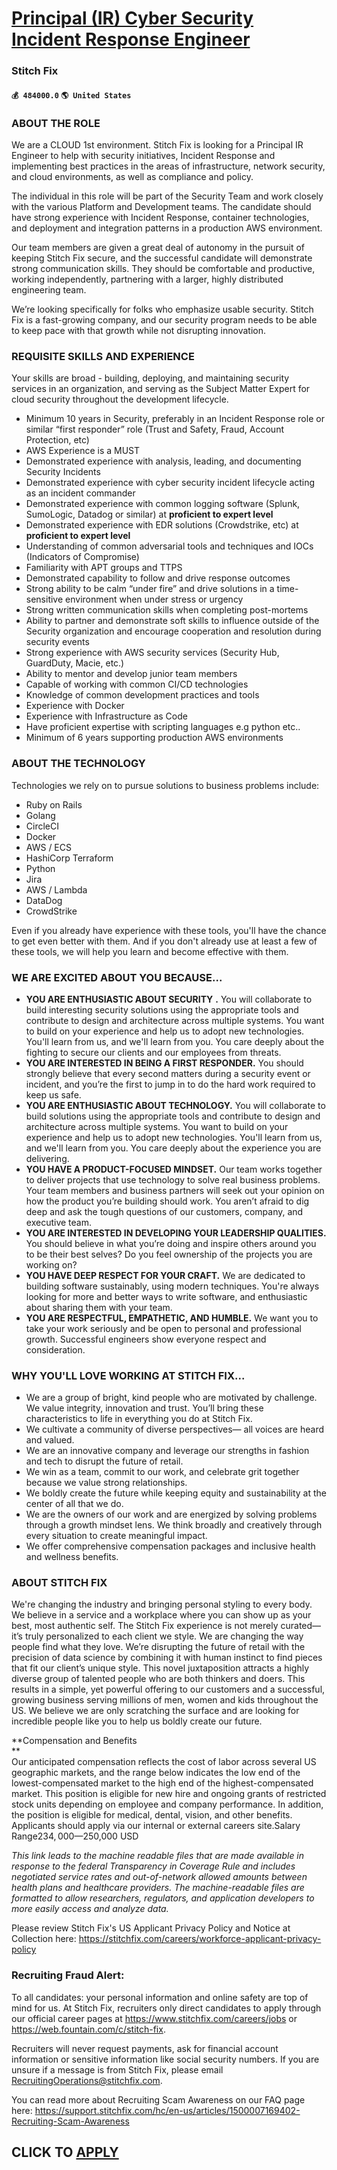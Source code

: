 # [Principal (IR) Cyber Security Incident Response Engineer](https://www.remotewlb.com/apply/principal-ir-cyber-security-incident-response-engineer-75704)  
### Stitch Fix  
#### `💰 484000.0` `🌎 United States`  

### **ABOUT THE ROLE**

We are a CLOUD 1st environment. Stitch Fix is looking for a Principal IR Engineer to help with security initiatives, Incident Response and implementing best practices in the areas of infrastructure, network security, and cloud environments, as well as compliance and policy.

The individual in this role will be part of the Security Team and work closely with the various Platform and Development teams. The candidate should have strong experience with Incident Response, container technologies, and deployment and integration patterns in a production AWS environment.

Our team members are given a great deal of autonomy in the pursuit of keeping Stitch Fix secure, and the successful candidate will demonstrate strong communication skills. They should be comfortable and productive, working independently, partnering with a larger, highly distributed engineering team.

We’re looking specifically for folks who emphasize usable security. Stitch Fix is a fast-growing company, and our security program needs to be able to keep pace with that growth while not disrupting innovation.

### **REQUISITE SKILLS AND EXPERIENCE**

Your skills are broad - building, deploying, and maintaining security services in an organization, and serving as the Subject Matter Expert for cloud security throughout the development lifecycle.

  * Minimum 10 years in Security, preferably in an Incident Response role or similar “first responder” role (Trust and Safety, Fraud, Account Protection, etc) 
  * AWS Experience is a MUST
  * Demonstrated experience with analysis, leading, and documenting Security Incidents 
  * Demonstrated experience with cyber security incident lifecycle acting as an incident commander
  * Demonstrated experience with common logging software (Splunk, SumoLogic, Datadog or similar) at **proficient to expert level**
  * Demonstrated experience with EDR solutions (Crowdstrike, etc) at **proficient to expert level**
  * Understanding of common adversarial tools and techniques and IOCs (Indicators of Compromise) 
  * Familiarity with APT groups and TTPS 
  * Demonstrated capability to follow and drive response outcomes
  * Strong ability to be calm “under fire” and drive solutions in a time-sensitive environment when under stress or urgency
  * Strong written communication skills when completing post-mortems
  * Ability to partner and demonstrate soft skills to influence outside of the Security organization and encourage cooperation and resolution during security events
  * Strong experience with AWS security services (Security Hub, GuardDuty, Macie, etc.)
  * Ability to mentor and develop junior team members
  * Capable of working with common CI/CD technologies
  * Knowledge of common development practices and tools
  * Experience with Docker
  * Experience with Infrastructure as Code
  * Have proficient expertise with scripting languages e.g python etc.. 
  * Minimum of 6 years supporting production AWS environments

###  **ABOUT THE TECHNOLOGY**

Technologies we rely on to pursue solutions to business problems include:

  * Ruby on Rails
  * Golang
  * CircleCI
  * Docker
  * AWS / ECS
  * HashiCorp Terraform
  * Python 
  * Jira
  * AWS / Lambda
  * DataDog
  * CrowdStrike 

Even if you already have experience with these tools, you'll have the chance to get even better with them. And if you don't already use at least a few of these tools, we will help you learn and become effective with them.

###  **WE ARE EXCITED ABOUT YOU BECAUSE...**

  *  **YOU ARE ENTHUSIASTIC ABOUT SECURITY** **.** You will collaborate to build interesting security solutions using the appropriate tools and contribute to design and architecture across multiple systems. You want to build on your experience and help us to adopt new technologies. You'll learn from us, and we'll learn from you. You care deeply about the fighting to secure our clients and our employees from threats.
  *  **YOU ARE INTERESTED IN BEING A FIRST RESPONDER.** You should strongly believe that every second matters during a security event or incident, and you’re the first to jump in to do the hard work required to keep us safe.
  *  **YOU ARE ENTHUSIASTIC ABOUT TECHNOLOGY.** You will collaborate to build solutions using the appropriate tools and contribute to design and architecture across multiple systems. You want to build on your experience and help us to adopt new technologies. You'll learn from us, and we'll learn from you. You care deeply about the experience you are delivering.
  *  **YOU HAVE A PRODUCT-FOCUSED MINDSET.** Our team works together to deliver projects that use technology to solve real business problems. Your team members and business partners will seek out your opinion on how the product you’re building should work. You aren’t afraid to dig deep and ask the tough questions of our customers, company, and executive team.
  *  **YOU ARE INTERESTED IN DEVELOPING YOUR LEADERSHIP QUALITIES.** You should believe in what you’re doing and inspire others around you to be their best selves? Do you feel ownership of the projects you are working on?
  *  **YOU HAVE DEEP RESPECT FOR YOUR CRAFT.** We are dedicated to building software sustainably, using modern techniques. You're always looking for more and better ways to write software, and enthusiastic about sharing them with your team.
  *  **YOU ARE RESPECTFUL, EMPATHETIC, AND HUMBLE.** We want you to take your work seriously and be open to personal and professional growth. Successful engineers show everyone respect and consideration.

###  **WHY YOU'LL LOVE WORKING AT STITCH FIX...**

  * We are a group of bright, kind people who are motivated by challenge. We value integrity, innovation and trust. You’ll bring these characteristics to life in everything you do at Stitch Fix.
  * We cultivate a community of diverse perspectives— all voices are heard and valued.
  * We are an innovative company and leverage our strengths in fashion and tech to disrupt the future of retail. 
  * We win as a team, commit to our work, and celebrate grit together because we value strong relationships.
  * We boldly create the future while keeping equity and sustainability at the center of all that we do. 
  * We are the owners of our work and are energized by solving problems through a growth mindset lens. We think broadly and creatively through every situation to create meaningful impact.
  * We offer comprehensive compensation packages and inclusive health and wellness benefits.

###  **ABOUT STITCH FIX**

We're changing the industry and bringing personal styling to every body. We believe in a service and a workplace where you can show up as your best, most authentic self. The Stitch Fix experience is not merely curated—it’s truly personalized to each client we style. We are changing the way people find what they love. We’re disrupting the future of retail with the precision of data science by combining it with human instinct to find pieces that fit our client’s unique style. This novel juxtaposition attracts a highly diverse group of talented people who are both thinkers and doers. This results in a simple, yet powerful offering to our customers and a successful, growing business serving millions of men, women and kids throughout the US. We believe we are only scratching the surface and are looking for incredible people like you to help us boldly create our future.

**Compensation and Benefits  
**  
Our anticipated compensation reflects the cost of labor across several US geographic markets, and the range below indicates the low end of the lowest-compensated market to the high end of the highest-compensated market. This position is eligible for new hire and ongoing grants of restricted stock units depending on employee and company performance. In addition, the position is eligible for medical, dental, vision, and other benefits. Applicants should apply via our internal or external careers site.Salary Range$234,000—$250,000 USD

 _This link leads to the machine readable files that are made available in response to the federal Transparency in Coverage Rule and includes negotiated service rates and out-of-network allowed amounts between health plans and healthcare providers. The machine-readable files are formatted to allow researchers, regulators, and application developers to more easily access and analyze data._

Please review Stitch Fix's US Applicant Privacy Policy and Notice at Collection here: https://stitchfix.com/careers/workforce-applicant-privacy-policy

### Recruiting Fraud Alert:

To all candidates: your personal information and online safety are top of mind for us. At Stitch Fix, recruiters only direct candidates to apply through our official career pages at https://www.stitchfix.com/careers/jobs or https://web.fountain.com/c/stitch-fix.

Recruiters will never request payments, ask for financial account information or sensitive information like social security numbers. If you are unsure if a message is from Stitch Fix, please email RecruitingOperations@stitchfix.com.

You can read more about Recruiting Scam Awareness on our FAQ page here: https://support.stitchfix.com/hc/en-us/articles/1500007169402-Recruiting-Scam-Awareness

  
## CLICK TO [APPLY](https://www.remotewlb.com/apply/principal-ir-cyber-security-incident-response-engineer-75704)


